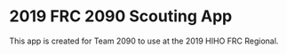 # 2019 FRC 2090 Scouting App

This app is created for Team 2090 to use at the 2019 HIHO FRC Regional. 